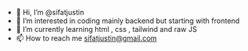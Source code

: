 - 👋 Hi, I’m @sifatjustin
- 👀 I’m interested in coding mainly backend but starting with frontend
- 🌱 I’m currently learning html , css , tailwind and raw JS
- 📫 How to reach me sifatjustin@gmail.com

<!---
sifatjustin/sifatjustin is a ✨ special ✨ repository because its `README.md` (this file) appears on your GitHub profile.
You can click the Preview link to take a look at your changes.
--->
